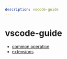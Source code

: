 ```yaml
---
description: vscode-guide
---
```


# vscode-guide

* [common operation](vscode-guide/common-operation.md)
* [extensions](vscode-guide/extensions.md)

